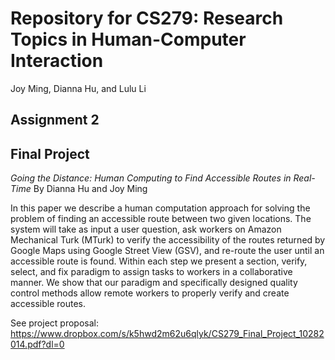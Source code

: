 # Repository for CS279: Research Topics in Human-Computer Interaction 
Joy Ming, Dianna Hu, and Lulu Li

## Assignment 2

## Final Project
*Going the Distance: Human Computing to Find Accessible Routes in Real-Time*
By Dianna Hu and Joy Ming

In this paper we describe a human computation approach for solving the problem of finding an accessible route between two given locations. 
The system will take as input a user question, ask workers on Amazon Mechanical Turk (MTurk) to verify the accessibility of the routes returned by 
Google Maps using Google Street View (GSV), and re-route the user until an accessible route is found. Within each step we present a section, verify, 
select, and fix paradigm to assign tasks to workers in a collaborative manner. We show that our paradigm and specifically designed 
quality control methods allow remote workers to properly verify and create accessible routes.

See project proposal: https://www.dropbox.com/s/k5hwd2m62u6qlyk/CS279_Final_Project_10282014.pdf?dl=0

